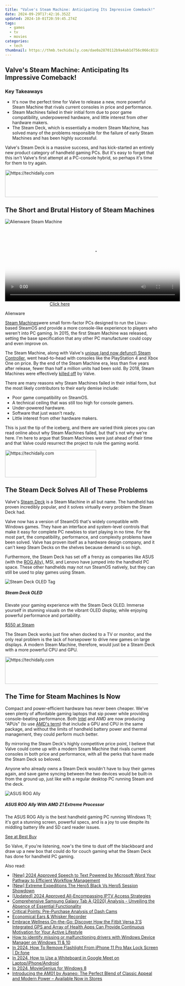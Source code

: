 ```yaml
---
title: "Valve's Steam Machine: Anticipating Its Impressive Comeback!"
date: 2024-09-29T17:42:16.352Z
updated: 2024-10-01T20:59:45.274Z
tags:
  - games
  - tv
  - movies
categories:
  - tech
thumbnail: https://thmb.techidaily.com/dae0a2870112b9a4ab1d756c066c8118fc25545f432e94a76fa542274edb47a5.jpg
---
```


## Valve's Steam Machine: Anticipating Its Impressive Comeback!

### Key Takeaways

* It's now the perfect time for Valve to release a new, more powerful Steam Machine that rivals current consoles in price and performance.
* Steam Machines failed in their initial form due to poor game compatibility, underpowered hardware, and little interest from other hardware makers.
* The Steam Deck, which is essentially a modern Steam Machine, has solved many of the problems responsible for the failure of early Steam Machines and has been highly successful.

 Valve's Steam Deck is a massive success, and has kick-started an entirely new product category of handheld gaming PCs. But it's easy to forget that this isn't Valve's first attempt at a PC-console hybrid, so perhaps it's time for them to try again.

<!-- affiliate ads begin -->
<a href="https://appsumo.8odi.net/c/5597632/2118319/7443" target="_top" id="2118319">
  <img src="//a.impactradius-go.com/display-ad/7443-2118319" border="0" alt="https://techidaily.com" width="728" height="90"/>
</a>
<img height="0" width="0" src="https://appsumo.8odi.net/i/5597632/2118319/7443" style="position:absolute;visibility:hidden;" border="0" />
<!-- affiliate ads end -->

##  The Short and Brutal History of Steam Machines

![Alienware Steam Machine](https://static1.howtogeekimages.com/wordpress/wp-content/uploads/2024/02/alienware-steam-machine.jpg) 

<!-- affiliate ads begin -->
<span id="1982456">
					<video width="576" height="240" style="cursor:pointer"
           poster="//a.impactradius-go.com/display-clicktoplayimage/1982456.png"
           onclick="if(!this.playClicked){this.play();this.setAttribute('controls',true);this.playClicked=true;}">
	   <source src="//a.impactradius-go.com/display-ad/22993-1982456">
	   <img src="//a.impactradius-go.com/display-clicktoplayimage/1982456.png" style="border: none; height: 100%; width: 100%; object-fit: contain">
	</video>
	<div style="width:360px;text-align:center"><a href="javascript:window.open(decodeURIComponent('https%3A%2F%2Fhomestyler.sjv.io%2Fc%2F5597632%2F1982456%2F22993'), '_blank');void(0);">Click here</a></div>
</span>
<img height="0" width="0" src="https://imp.pxf.io/i/5597632/1982456/22993" style="position:absolute;visibility:hidden;" border="0" />
<!-- affiliate ads end -->

Alienware

[Steam Machines](https://on-screen-recording.techidaily.com/new-top-5-capture-tools-dethroning-bandicam-on-apple-devices/)were small form-factor PCs designed to run the Linux-based SteamOS and provide a more console-like experience to players who weren't into PC gaming. In 2015, the first Steam Machine was released, setting the base specification that any other PC manufacturer could copy and even improve on.

 The Steam Machine, along with Valve's [unique (and now defunct) Steam Controller](https://www.howtogeek.com/301108/how-to-set-up-and-customize-the-steam-controller/), went head-to-head with consoles like the PlayStation 4 and Xbox One on price. By the end of the Steam Machine era, less than five years after release, fewer than half a million units had been sold. By 2018, Steam Machines were effectively [killed off](http://www.vg247.com/steam-machine-removed-from-steam-by-valve) by Valve.

 There are many reasons why Steam Machines failed in their initial form, but the most likely contributors to their early demise include:

* Poor game compatibility on SteamOS.
* A technical ceiling that was still too high for console gamers.
* Under-powered hardware.
* Software that just wasn't ready.
* Little interest from other hardware makers.

 This is just the tip of the iceberg, and there are varied think pieces you can read online about why Steam Machines failed, but that's not why we're here. I'm here to argue that Steam Machines were just ahead of their time and that Valve could resurrect the project to rule the gaming world.

<!-- affiliate ads begin -->
<a href="https://aligracehair.sjv.io/c/5597632/1934254/19272" target="_top" id="1934254">
  <img src="//a.impactradius-go.com/display-ad/19272-1934254" border="0" alt="https://techidaily.com" width="300" height="90"/>
</a>
<img height="0" width="0" src="https://aligracehair.sjv.io/i/5597632/1934254/19272" style="position:absolute;visibility:hidden;" border="0" />
<!-- affiliate ads end -->

##  The Steam Deck Solves All of These Problems

 Valve's [Steam Deck](https://screen-mirroring-recording.techidaily.com/in-2024-x-capture-pro-for-home-systems/) is a Steam Machine in all but name. The handheld has proven incredibly popular, and it solves virtually every problem the Steam Deck had.

 Valve now has a version of SteamOS that's widely compatible with Windows games. They have an interface and system-level controls that make it easy for complete PC newbies to start playing in no time. For the most part, the compatibility, performance, and complexity problems have been solved. Valve has proven itself as a hardware design company, and it can't keep Steam Decks on the shelves because demand is so high.

 Furthermore, the Steam Deck has set off a frenzy as companies like ASUS (with the [ROG Ally](https://some-guidance.techidaily.com/2024-approved-streamline-and-shine-the-top-5-video-quality-tools/)), MSI, and Lenovo have jumped into the handheld PC space. These other handhelds may not run SteamOS natively, but they can still be used to play games using Steam.

![Steam Deck OLED Tag](https://static1.howtogeekimages.com/wordpress/wp-content/uploads/2024/01/steam-deck-oled-tag.png) 

#####  Steam Deck OLED

Elevate your gaming experience with the Steam Deck OLED. Immerse yourself in stunning visuals on the vibrant OLED display, while enjoying powerful performance and portability.

[$550 at Steam](https://store.steampowered.com/steamdeck) 

 The Steam Deck works just fine when docked to a TV or monitor, and the only real problem is the lack of horsepower to drive new games on large displays. A modern Steam Machine, therefore, would just be a Steam Deck with a more powerful CPU and GPU.

<!-- affiliate ads begin -->
<a href="https://appsumo.8odi.net/c/5597632/2043855/7443" target="_top" id="2043855">
  <img src="//a.impactradius-go.com/display-ad/7443-2043855" border="0" alt="https://techidaily.com" width="728" height="90"/>
</a>
<img height="0" width="0" src="https://appsumo.8odi.net/i/5597632/2043855/7443" style="position:absolute;visibility:hidden;" border="0" />
<!-- affiliate ads end -->

##  The Time for Steam Machines Is Now

 Compact and power-efficient hardware has never been cheaper. We've seen plenty of affordable gaming laptops that sip power while providing console-beating performance. Both [Intel](https://videocardz.com/newz/intel-arc-meteor-lake-integrated-gpu-has-been-tested-in-opencl-benchmark-faster-arc-a350m) and AMD are now producing "APUs" (to use [AMD's term](https://youtube-videos.techidaily.com/diy-split-screen-video-tutorials-for-youtube-enthusiasts-for-2024/)) that include a GPU and CPU in the same package, and without the limits of handheld battery power and thermal management, they could perform much better.

 By mirroring the Steam Deck's highly competitive price point, I believe that Valve could come up with a modern Steam Machine that rivals current consoles in both price and performance, with all the perks that have made the Steam Deck so beloved.

 Anyone who already owns a Steam Deck wouldn't have to buy their games again, and save game syncing between the two devices would be built-in from the ground up, just like with a regular desktop PC running Steam and the deck.

![ASUS ROG Ally](https://static1.howtogeekimages.com/wordpress/wp-content/uploads/2023/12/asus-rog-ally.png) 

#####  ASUS ROG Ally With AMD Z1 Extreme Processor

The ASUS ROG Ally is the best handheld gaming PC running Windows 11; it's got a stunning screen, powerful specs, and is a joy to use despite its middling battery life and SD card reader issues. 

[See at Best Buy](https://shop-links.co/link/?exclusive=1&publisher_slug=itechdaily19598&url=https%3A%2F%2Fwww.bestbuy.com%2Fsite%2Fasus-rog-ally-7-120hz-fhd-1080p-gaming-handheld-amd-ryzen-z1-processor-512gb-white%2F6543664.p%3FskuId%3D6543664) 

 So Valve, if you're listening, now's the time to dust off the blackboard and draw up a new box that could do for couch gaming what the Steam Deck has done for handheld PC gaming.

<ins class="adsbygoogle"
     style="display:block"
     data-ad-format="autorelaxed"
     data-ad-client="ca-pub-7571918770474297"
     data-ad-slot="1223367746"></ins>

<ins class="adsbygoogle"
     style="display:block"
     data-ad-client="ca-pub-7571918770474297"
     data-ad-slot="8358498916"
     data-ad-format="auto"
     data-full-width-responsive="true"></ins>

<span class="atpl-alsoreadstyle">Also read:</span>
<div><ul>
<li><a href="https://fox-friendly.techidaily.com/new-2024-approved-speech-to-text-powered-by-microsoft-word-your-pathway-to-efficient-workflow-management/"><u>[New] 2024 Approved Speech to Text Powered by Microsoft Word Your Pathway to Efficient Workflow Management</u></a></li>
<li><a href="https://some-knowledge.techidaily.com/new-extreme-expeditions-the-hero5-black-vs-hero5-session-showdown/"><u>[New] Extreme Expeditions The Hero5 Black Vs Hero5 Session Showdown</u></a></li>
<li><a href="https://screen-capture.techidaily.com/updated-2024-approved-all-encompassing-iptv-access-strategies/"><u>[Updated] 2024 Approved All-Encompassing IPTV Access Strategies</u></a></li>
<li><a href="https://buynow-marvelous.techidaily.com/comprehensive-samsung-galaxy-tab-a-2020-analysis-unveiling-the-absence-of-essential-functionality/"><u>Comprehensive Samsung Galaxy Tab A (2020) Analysis - Unveiling the Absence of Essential Functionality</u></a></li>
<li><a href="https://buynow-marvelous.techidaily.com/critical-points-pre-purchase-analysis-of-dash-cams/"><u>Critical Points: Pre-Purchase Analysis of Dash Cams</u></a></li>
<li><a href="https://buynow-marvelous.techidaily.com/economical-ears-and-whisker-recorder/"><u>Economical Ears & Whisker Recorder</u></a></li>
<li><a href="https://buynow-marvelous.techidaily.com/embrace-wellness-on-the-go-discover-how-the-fitbit-versa-3s-integrated-gps-and-array-of-health-apps-can-provide-continuous-motivation-for-your-active-lifest113/"><u>Embrace Wellness On-the-Go: Discover How the Fitbit Versa 3'S Integrated GPS and Array of Health Apps Can Provide Continuous Motivation for Your Active Lifestyle</u></a></li>
<li><a href="https://blog-min.techidaily.com/how-to-identify-missing-or-malfunctioning-drivers-with-windows-device-manager-on-windows-11-and-10-by-drivereasy-guide/"><u>How to identify missing or malfunctioning drivers with Windows Device Manager on Windows 11 & 10</u></a></li>
<li><a href="https://iphone-unlock.techidaily.com/in-2024-how-to-remove-flashlight-from-iphone-11-pro-max-lock-screen-drfone-by-drfone-ios/"><u>In 2024, How To Remove Flashlight From iPhone 11 Pro Max Lock Screen | Dr.fone</u></a></li>
<li><a href="https://screen-sharing-recording.techidaily.com/in-2024-how-to-use-a-whiteboard-in-google-meet-on-laptopiphoneandroid/"><u>In 2024, How to Use a Whiteboard in Google Meet on Laptop/iPhone/Android</u></a></li>
<li><a href="https://extra-approaches.techidaily.com/in-2024-moviegenius-for-windows-8/"><u>In 2024, MovieGenius for Windows 8</u></a></li>
<li><a href="https://ai-voice-clone.techidaily.com/1723262413640-introducing-the-am01-by-ayaneo-the-perfect-blend-of-classic-appeal-and-modern-power-available-now-in-stores/"><u>Introducing the AM01 by Ayaneo: The Perfect Blend of Classic Appeal and Modern Power – Available Now in Stores</u></a></li>
</ul></div>

